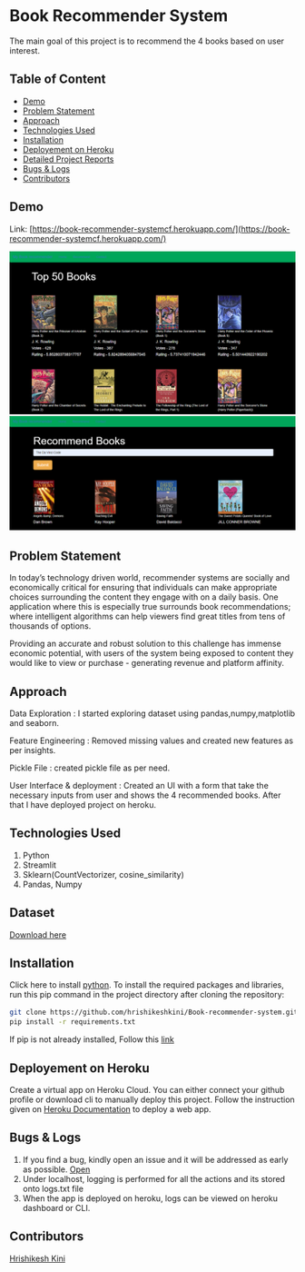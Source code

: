 # Book Recommender System
The main goal of this project is to recommend the 4 books based on user interest.

## Table of Content
  * [Demo](#demo)
  * [Problem Statement](#problem-statement)
  * [Approach](#approach)
  * [Technologies Used](#technologies-used)
  * [Installation](#installation)
  * [Deployement on Heroku](#deployement-on-heroku)
  * [Detailed Project Reports](#detailed-project-reports)
  * [Bugs & Logs](#bugs--logs)
  * [Contributors](#contributors)

## Demo
Link: [https://book-recommender-systemcf.herokuapp.com/](https://book-recommender-systemcf.herokuapp.com/)

![Screenshot](images/home.PNG)
![Screenshot](images/result.PNG)


## Problem Statement
In today’s technology driven world, recommender systems are socially and economically critical for ensuring that individuals can make appropriate choices surrounding the content they engage with on a daily basis. One application where this is especially true surrounds book recommendations; where intelligent algorithms can help viewers find great titles from tens of thousands of options.

Providing an accurate and robust solution to this challenge has immense economic potential, with users of the system being exposed to content they would like to view or purchase - generating revenue and platform affinity.

## Approach
Data Exploration : I started exploring dataset using pandas,numpy,matplotlib and seaborn.

Feature Engineering : Removed missing values and created new features as per insights.

Pickle File : created pickle file as per need.

User Interface & deployment :  Created an UI with a form that take the necessary inputs from user and shows the 4 recommended books.
                          After that I have deployed project on heroku.
## Technologies Used
 
   1. Python 
   3. Streamlit
   5. Sklearn(CountVectorizer, cosine_similarity)
   6. Pandas, Numpy 
 
## Dataset
   [Download here](https://www.kaggle.com/datasets/arashnic/book-recommendation-dataset)

## Installation
Click here to install [python](https://www.python.org/downloads/). To install the required packages and libraries, run this pip command in the project directory after cloning the repository:
```bash
git clone https://github.com/hrishikeshkini/Book-recommender-system.git
pip install -r requirements.txt
```
If pip is not already installed, Follow this [link](https://pip.pypa.io/en/stable/installation/)

## Deployement on Heroku
Create a virtual app on Heroku Cloud. You can either connect your github profile or download cli to manually deploy this project.
Follow the instruction given on [Heroku Documentation](https://devcenter.heroku.com/articles/getting-started-with-python) to deploy a web app.

## Bugs & Logs

1. If you find a bug, kindly open an issue and it will be addressed as early as possible. [Open](https://github.com/hrishikeshkini/Book-recommender-system/issues)
2. Under localhost, logging is performed for all the actions and its stored onto logs.txt file
3. When the app is deployed on heroku, logs can be viewed on  heroku dashboard or CLI.

## Contributors
  [Hrishikesh Kini](https://github.com/hrishikeshkini)
